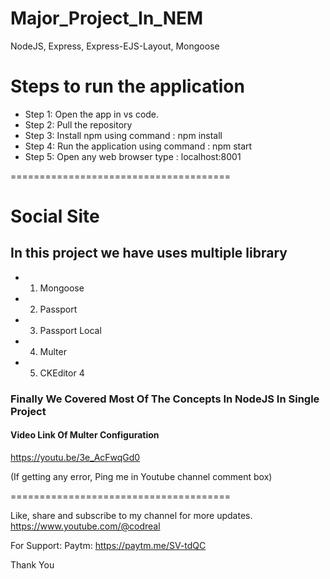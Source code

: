 # Major_Project_In_NEM

NodeJS, Express, Express-EJS-Layout, Mongoose

# Steps to run the application

- Step 1: Open the app in vs code. 
- Step 2: Pull the repository
- Step 3: Install npm using command : npm install
- Step 4: Run the application using command : npm start 
- Step 5: Open any web browser type : localhost:8001

======================================

# Social Site

## In this project we have uses multiple library
- 1. Mongoose

- 2. Passport

- 3. Passport Local

- 4. Multer

- 5. CKEditor 4

### Finally We Covered Most Of The Concepts In NodeJS In Single Project

#### Video Link Of Multer Configuration 
https://youtu.be/3e_AcFwqGd0

(If getting any error, Ping me in Youtube channel comment box)

======================================

Like, share and subscribe to my channel for more updates.
https://www.youtube.com/@codreal

For Support:
Paytm: https://paytm.me/SV-tdQC

Thank You

